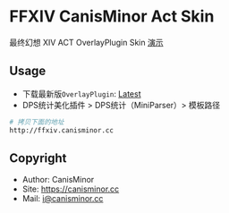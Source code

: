 # FFXIV CanisMinor Act Skin

最终幻想 XIV ACT OverlayPlugin Skin [演示](http://ffxiv.canisminor.cc)

## Usage

- 下载最新版`OverlayPlugin`: [Latest](https://github.com/hibiyasleep/OverlayPlugin/releases)
- DPS统计美化插件 > DPS统计（MiniParser）> 模板路径



```sh
# 拷贝下面的地址
http://ffxiv.canisminor.cc
```

## Copyright

- Author: CanisMinor
- Site: <https://canisminor.cc>
- Mail: <i@canisminor.cc>